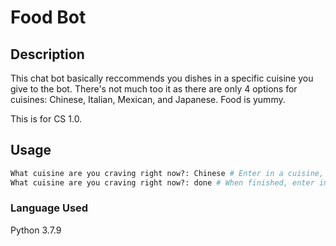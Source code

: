 # Food Bot
## Description
This chat bot basically reccommends you dishes in a specific cuisine you give to the bot.
There's not much too it as there are only 4 options for cuisines: Chinese, Italian, Mexican, and Japanese.
Food is yummy.

This is for CS 1.0.
## Usage
```Python
What cuisine are you craving right now?: Chinese # Enter in a cuisine, for ex. 'Chinese'
What cuisine are you craving right now?: done # When finished, enter in 'done'
```
### Language Used
Python 3.7.9